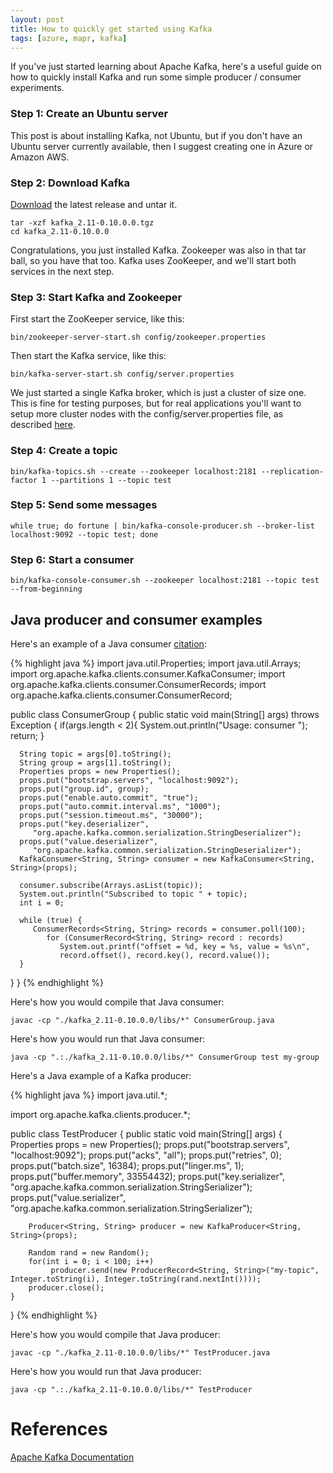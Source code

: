 ```yaml
---
layout: post
title: How to quickly get started using Kafka
tags: [azure, mapr, kafka]
---
```


If you've just started learning about Apache Kafka, here's a useful guide on how to quickly install Kafka and run some simple producer / consumer experiments. 

### Step 1: Create an Ubuntu server

This post is about installing Kafka, not Ubuntu, but if you don't have an Ubuntu server currently available, then I suggest creating one in Azure or Amazon AWS.

### Step 2: Download Kafka

[Download](https://www.apache.org/dyn/closer.cgi?path=/kafka/0.10.0.0/kafka_2.11-0.10.0.0.tgz) the latest release and untar it.

```
tar -xzf kafka_2.11-0.10.0.0.tgz
cd kafka_2.11-0.10.0.0
```

Congratulations, you just installed Kafka. Zookeeper was also in that tar ball, so you have that too. Kafka uses ZooKeeper, and we'll start both services in the next step.

### Step 3: Start Kafka and Zookeeper

First start the ZooKeeper service, like this:

```bin/zookeeper-server-start.sh config/zookeeper.properties```

Then start the Kafka service, like this:

```bin/kafka-server-start.sh config/server.properties```

We just started a single Kafka broker, which is just a cluster of size one. This is fine for testing purposes, but for real applications you'll want to setup more cluster nodes with the config/server.properties file, as described [here](http://kafka.apache.org/documentation.html#quickstart_multibroker).

### Step 4: Create a topic

```bin/kafka-topics.sh --create --zookeeper localhost:2181 --replication-factor 1 --partitions 1 --topic test```

### Step 5: Send some messages

```while true; do fortune | bin/kafka-console-producer.sh --broker-list localhost:9092 --topic test; done```

### Step 6: Start a consumer

```bin/kafka-console-consumer.sh --zookeeper localhost:2181 --topic test --from-beginning```

## Java producer and consumer examples

Here's an example of a Java consumer [citation](http://www.tutorialspoint.com/apache_kafka/apache_kafka_consumer_group_example.htm):

{% highlight java %}
import java.util.Properties;
import java.util.Arrays;
import org.apache.kafka.clients.consumer.KafkaConsumer;
import org.apache.kafka.clients.consumer.ConsumerRecords;
import org.apache.kafka.clients.consumer.ConsumerRecord;

public class ConsumerGroup {
   public static void main(String[] args) throws Exception {
      if(args.length < 2){
         System.out.println("Usage: consumer <topic> <groupname>");
         return;
      }

      String topic = args[0].toString();
      String group = args[1].toString();
      Properties props = new Properties();
      props.put("bootstrap.servers", "localhost:9092");
      props.put("group.id", group);
      props.put("enable.auto.commit", "true");
      props.put("auto.commit.interval.ms", "1000");
      props.put("session.timeout.ms", "30000");
      props.put("key.deserializer",
         "org.apache.kafka.common.serialization.StringDeserializer");
      props.put("value.deserializer",
         "org.apache.kafka.common.serialization.StringDeserializer");
      KafkaConsumer<String, String> consumer = new KafkaConsumer<String, String>(props);

      consumer.subscribe(Arrays.asList(topic));
      System.out.println("Subscribed to topic " + topic);
      int i = 0;

      while (true) {
         ConsumerRecords<String, String> records = consumer.poll(100);
            for (ConsumerRecord<String, String> record : records)
               System.out.printf("offset = %d, key = %s, value = %s\n",
               record.offset(), record.key(), record.value());
      }
   }
}
{% endhighlight %}

Here's how you would compile that Java consumer:

```javac -cp "./kafka_2.11-0.10.0.0/libs/*" ConsumerGroup.java```

Here's how you would run that Java consumer:

```java -cp ".:./kafka_2.11-0.10.0.0/libs/*" ConsumerGroup test my-group```

Here's a Java example of a Kafka producer:

{% highlight java %}
import java.util.*;

import org.apache.kafka.clients.producer.*;

public class TestProducer {
    public static void main(String[] args) {
        Properties props = new Properties();
        props.put("bootstrap.servers", "localhost:9092");
        props.put("acks", "all");
        props.put("retries", 0);
        props.put("batch.size", 16384);
        props.put("linger.ms", 1);
        props.put("buffer.memory", 33554432);
        props.put("key.serializer", "org.apache.kafka.common.serialization.StringSerializer");
        props.put("value.serializer", "org.apache.kafka.common.serialization.StringSerializer");

        Producer<String, String> producer = new KafkaProducer<String, String>(props);

        Random rand = new Random();
        for(int i = 0; i < 100; i++)
             producer.send(new ProducerRecord<String, String>("my-topic", Integer.toString(i), Integer.toString(rand.nextInt())));
        producer.close();
    }
}
{% endhighlight %}

Here's how you would compile that Java producer:

```javac -cp "./kafka_2.11-0.10.0.0/libs/*" TestProducer.java```

Here's how you would run that Java producer:

```java -cp ".:./kafka_2.11-0.10.0.0/libs/*" TestProducer```


# References

[Apache Kafka Documentation](http://kafka.apache.org/documentation.html)
